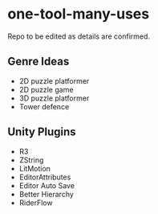 # one-tool-many-uses

Repo to be edited as details are confirmed.

## Genre Ideas

- 2D puzzle platformer
- 2D puzzle game
- 3D puzzle platformer
- Tower defence

## Unity Plugins

- R3
- ZString
- LitMotion
- EditorAttributes
- Editor Auto Save
- Better Hierarchy
- RiderFlow
